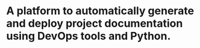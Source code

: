 # A platform to automatically generate and deploy project documentation using DevOps tools and Python.
